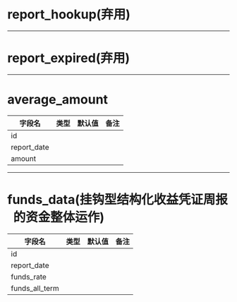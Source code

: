 # report_hookup(弃用)

---

# report_expired(弃用)

---

# average_amount

| 字段名      | 类型 | 默认值 | 备注 |
| ----------- | :--: | -----: | ---: |
| id          |      |        |
| report_date |      |        |
| amount      |      |        |

---

# funds_data(挂钩型结构化收益凭证周报   的资金整体运作)

| 字段名         | 类型 | 默认值 | 备注 |
| -------------- | :--: | -----: | ---: |
| id             |      |        |
| report_date    |      |        |
| funds_rate     |      |        |
| funds_all_term |      |        |
